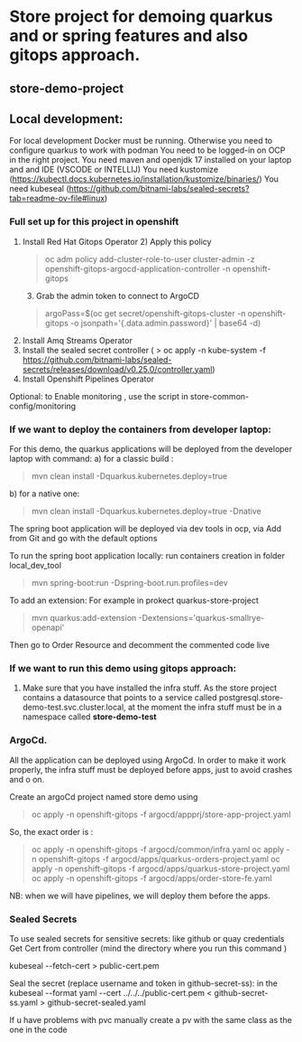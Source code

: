 # Store project for demoing quarkus and or spring features and also gitops approach.
## store-demo-project
 


## Local development:
For local development Docker must be running. Otherwise you need to configure quarkus to work with podman 
You need to be logged-in on OCP in the right project.
You need maven and openjdk 17 installed on your laptop and and IDE (VSCODE or INTELLIJ)
You need kustomize (https://kubectl.docs.kubernetes.io/installation/kustomize/binaries/)
You need kubeseal (https://github.com/bitnami-labs/sealed-secrets?tab=readme-ov-file#linux)

### Full set up for this project in openshift

1) Install Red Hat Gitops Operator
   2) Apply this policy
    > oc adm policy add-cluster-role-to-user cluster-admin -z openshift-gitops-argocd-application-controller -n openshift-gitops
   3) Grab the admin token to connect to ArgoCD
    > argoPass=$(oc get secret/openshift-gitops-cluster -n openshift-gitops -o jsonpath='{.data.admin\.password}' | base64 -d)
2) Install Amq Streams Operator
3) Install the sealed secret controller ( > oc apply -n kube-system -f https://github.com/bitnami-labs/sealed-secrets/releases/download/v0.25.0/controller.yaml)
4) Install Openshift Pipelines Operator

Optional: to Enable monitoring , use the script in store-common-config/monitoring

### If we want to deploy the containers from developer laptop:

For this demo, the quarkus applications will be deployed from the developer laptop with command:
 a) for a classic build : 
> mvn clean install -Dquarkus.kubernetes.deploy=true

 b) for a native one:
 > mvn clean install -Dquarkus.kubernetes.deploy=true -Dnative

The spring boot application will be deployed via dev tools in ocp, via Add from Git and go with the default options

To run the spring boot application locally:
run containers creation in folder local_dev_tool
> mvn spring-boot:run -Dspring-boot.run.profiles=dev


To add an extension:
For example in prokect quarkus-store-project
> mvn quarkus:add-extension -Dextensions='quarkus-smallrye-openapi'

Then go to Order Resource and decomment the commented code live


### If we want to run this demo using gitops approach:
1) Make sure that you have installed the infra stuff. As the store project contains a datasource that points 
to a service called postgresql.store-demo-test.svc.cluster.local, 
at the moment the infra stuff must be in a namespace called **store-demo-test**

### ArgoCd.
All the application can be deployed using ArgoCd.
In order to make it work properly, the infra stuff must be deployed before apps, just to avoid crashes and o on.

Create an argoCd project named store demo using 
> oc apply -n openshift-gitops -f argocd/appprj/store-app-project.yaml

So, the exact order is :
> oc apply -n openshift-gitops -f argocd/common/infra.yaml
> oc apply -n openshift-gitops -f argocd/apps/quarkus-orders-project.yaml
> oc apply -n openshift-gitops -f argocd/apps/quarkus-store-project.yaml
> oc apply -n openshift-gitops -f argocd/apps/order-store-fe.yaml

NB: when we will have pipelines, we will deploy them before the apps.
 
### Sealed Secrets

To use sealed secrets for sensitive secrets: like github or quay credentials
Get Cert from controller (mind the directory where you run this command )

kubeseal --fetch-cert > public-cert.pem

Seal the secret (replace username and token in github-secret-ss):
in the
kubeseal --format yaml --cert ../../../public-cert.pem < github-secret-ss.yaml > github-secret-sealed.yaml

If u have problems with pvc manually create a pv with the same class as the one in the code
